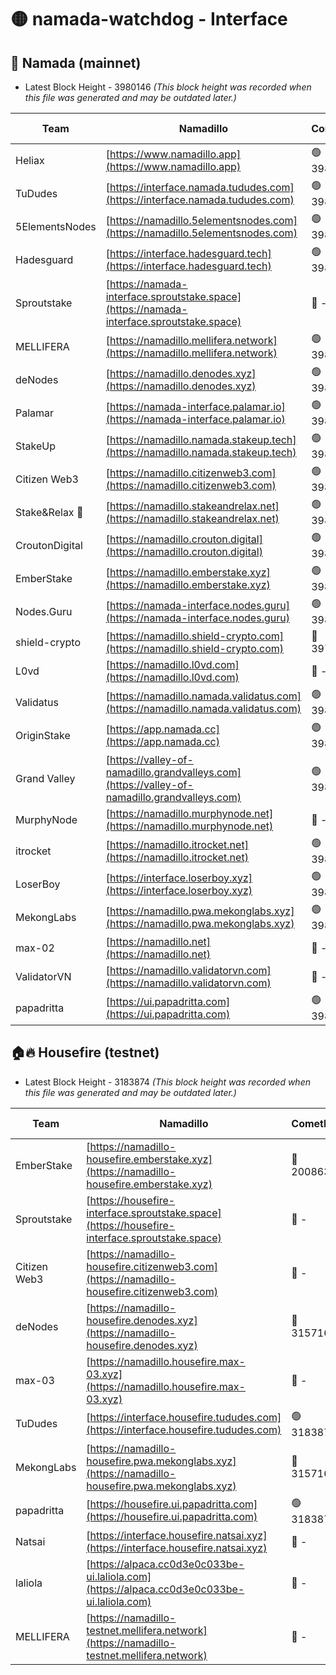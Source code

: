 # 🟡 namada-watchdog - Interface

## 🚀 Namada (mainnet)
- Latest Block Height - 3980146 *(This block height was recorded when this file was generated and may be outdated later.)*

| Team | Namadillo | CometBFT | Indexer | MASP Indexer |
|-|-|-|-|-|
| Heliax | [https://www.namadillo.app](https://www.namadillo.app) | 🟢 3980120 | 🟢 3980120 | 🔴 3979330 |
| TuDudes | [https://interface.namada.tududes.com](https://interface.namada.tududes.com) | 🟢 3980121 | 🟢 3980121 | 🔴 3979330 |
| 5ElementsNodes | [https://namadillo.5elementsnodes.com](https://namadillo.5elementsnodes.com) | 🟢 3980121 | 🟢 3980121 | 🔴 3979330 |
| Hadesguard | [https://interface.hadesguard.tech](https://interface.hadesguard.tech) | 🟢 3980122 | 🟢 3980122 | 🔴 3979330 |
| Sproutstake | [https://namada-interface.sproutstake.space](https://namada-interface.sproutstake.space) | 🔴 - | 🔴 3738134 | 🔴 - |
| MELLIFERA | [https://namadillo.mellifera.network](https://namadillo.mellifera.network) | 🟢 3980126 | 🟢 3980126 | 🔴 3765769 |
| deNodes | [https://namadillo.denodes.xyz](https://namadillo.denodes.xyz) | 🟢 3980126 | 🟢 3980126 | 🔴 3979330 |
| Palamar | [https://namada-interface.palamar.io](https://namada-interface.palamar.io) | 🟢 3980127 | 🟢 3980127 | 🔴 3979330 |
| StakeUp | [https://namadillo.namada.stakeup.tech](https://namadillo.namada.stakeup.tech) | 🟢 3980128 | 🟢 3980128 | 🔴 3979330 |
| Citizen Web3 | [https://namadillo.citizenweb3.com](https://namadillo.citizenweb3.com) | 🟢 3980129 | 🟢 3980129 | 🔴 3765769 |
| Stake&Relax 🦥 | [https://namadillo.stakeandrelax.net](https://namadillo.stakeandrelax.net) | 🟢 3980129 | 🟢 3980129 | 🔴 3765769 |
| CroutonDigital | [https://namadillo.crouton.digital](https://namadillo.crouton.digital) | 🟢 3980130 | 🟢 3980130 | 🔴 3979330 |
| EmberStake | [https://namadillo.emberstake.xyz](https://namadillo.emberstake.xyz) | 🟢 3980131 | 🟢 3980131 | 🔴 3979330 |
| Nodes.Guru | [https://namada-interface.nodes.guru](https://namada-interface.nodes.guru) | 🟢 3980131 | 🟢 3980131 | 🔴 3979330 |
| shield-crypto | [https://namadillo.shield-crypto.com](https://namadillo.shield-crypto.com) | 🔴 3979744 | 🔴 3963430 | 🔴 3979330 |
| L0vd | [https://namadillo.l0vd.com](https://namadillo.l0vd.com) | 🔴 - | 🔴 - | 🔴 - |
| Validatus | [https://namadillo.namada.validatus.com](https://namadillo.namada.validatus.com) | 🟢 3980135 | 🟢 3980135 | 🔴 3819812 |
| OriginStake | [https://app.namada.cc](https://app.namada.cc) | 🟢 3980136 | 🟢 3980136 | 🔴 3979330 |
| Grand Valley | [https://valley-of-namadillo.grandvalleys.com](https://valley-of-namadillo.grandvalleys.com) | 🟢 3980136 | 🟢 3980136 | 🔴 3979330 |
| MurphyNode | [https://namadillo.murphynode.net](https://namadillo.murphynode.net) | 🔴 - | 🔴 - | 🔴 - |
| itrocket | [https://namadillo.itrocket.net](https://namadillo.itrocket.net) | 🟢 3980139 | 🟢 3980139 | 🔴 3979330 |
| LoserBoy | [https://interface.loserboy.xyz](https://interface.loserboy.xyz) | 🟢 3980140 | 🟢 3980139 | 🔴 3979330 |
| MekongLabs | [https://namadillo.pwa.mekonglabs.xyz](https://namadillo.pwa.mekonglabs.xyz) | 🟢 3980140 | 🟢 3980140 | 🔴 3979330 |
| max-02 | [https://namadillo.net](https://namadillo.net) | 🔴 - | 🔴 - | 🔴 - |
| ValidatorVN | [https://namadillo.validatorvn.com](https://namadillo.validatorvn.com) | 🔴 - | 🔴 - | 🔴 - |
| papadritta | [https://ui.papadritta.com](https://ui.papadritta.com) | 🟢 3980146 | 🟢 3980146 | 🟢 3980146 |

## 🏠🔥 Housefire (testnet)
- Latest Block Height - 3183874 *(This block height was recorded when this file was generated and may be outdated later.)*

| Team | Namadillo | CometBFT | Indexer | MASP Indexer |
|-|-|-|-|-|
| EmberStake | [https://namadillo-housefire.emberstake.xyz](https://namadillo-housefire.emberstake.xyz) | 🔴 2008636 | 🔴 - | 🔴 - |
| Sproutstake | [https://housefire-interface.sproutstake.space](https://housefire-interface.sproutstake.space) | 🔴 - | 🔴 - | 🔴 - |
| Citizen Web3 | [https://namadillo-housefire.citizenweb3.com](https://namadillo-housefire.citizenweb3.com) | 🔴 - | 🔴 - | 🔴 - |
| deNodes | [https://namadillo-housefire.denodes.xyz](https://namadillo-housefire.denodes.xyz) | 🔴 3157160 | 🔴 3157160 | 🔴 3157155 |
| max-03 | [https://namadillo.housefire.max-03.xyz](https://namadillo.housefire.max-03.xyz) | 🔴 - | 🔴 - | 🔴 - |
| TuDudes | [https://interface.housefire.tududes.com](https://interface.housefire.tududes.com) | 🟢 3183873 | 🟢 3183873 | 🟢 3183873 |
| MekongLabs | [https://namadillo-housefire.pwa.mekonglabs.xyz](https://namadillo-housefire.pwa.mekonglabs.xyz) | 🔴 3157160 | 🔴 3157160 | 🔴 3157155 |
| papadritta | [https://housefire.ui.papadritta.com](https://housefire.ui.papadritta.com) | 🟢 3183874 | 🟢 3183874 | 🟢 3183874 |
| Natsai | [https://interface.housefire.natsai.xyz](https://interface.housefire.natsai.xyz) | 🔴 - | 🔴 - | 🔴 - |
| laliola | [https://alpaca.cc0d3e0c033be-ui.laliola.com](https://alpaca.cc0d3e0c033be-ui.laliola.com) | 🔴 - | 🔴 - | 🔴 - |
| MELLIFERA | [https://namadillo-testnet.mellifera.network](https://namadillo-testnet.mellifera.network) | 🔴 - | 🔴 2778001 | 🔴 2607259 |

